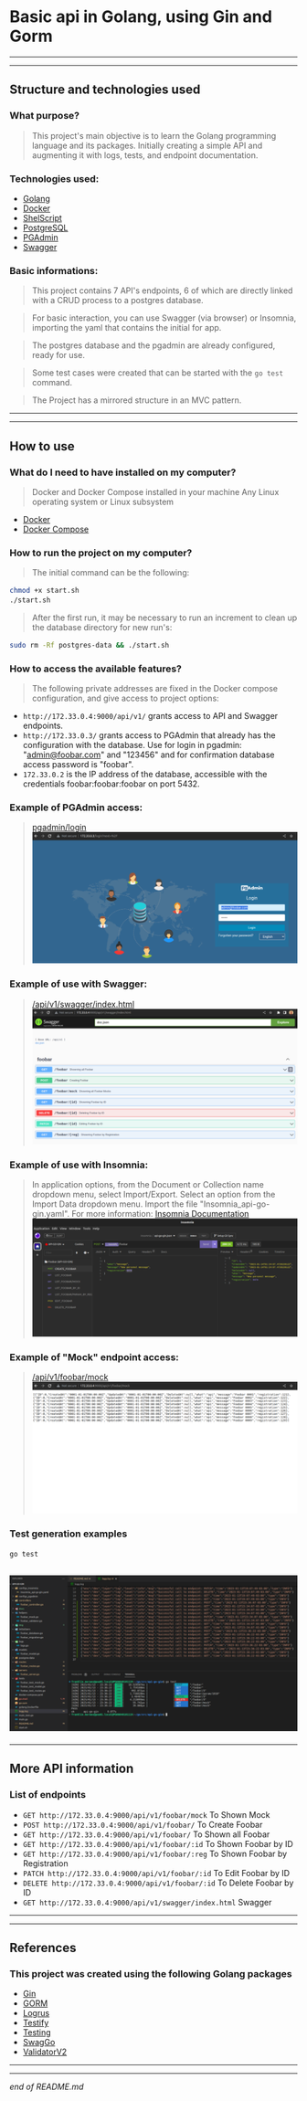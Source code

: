 # Basic api in Golang, using Gin and Gorm
---
---
## Structure and technologies used
### What purpose?
> This project's main objective is to learn the Golang programming language and its packages.
> Initially creating a simple API and augmenting it with logs, tests, and endpoint documentation.
### Technologies used:
- [Golang](https://go.dev/learn/)
- [Docker](https://docs.docker.com/get-started/)
- [ShelScript](https://www.shellscript.sh/)
- [PostgreSQL](https://www.postgresql.org/about/)
- [PGAdmin](https://www.pgadmin.org/docs/)
- [Swagger](https://swagger.io/solutions/api-documentation/)

### Basic informations:
> This project contains 7 API's endpoints, 6 of which are directly linked with a CRUD process to a postgres database.

> For basic interaction, you can use Swagger (via browser) or Insomnia, importing the yaml that contains the initial for app.

> The postgres database and the pgadmin are already configured, ready for use.

> Some test cases were created that can be started with the ```go test``` command.

> The Project has a mirrored structure in an MVC pattern.
---
---
## How to use
### What do I need to have installed on my computer?
> Docker and Docker Compose installed in your machine
> Any Linux operating system or Linux subsystem
- [Docker](https://docs.docker.com/get-started/)
- [Docker Compose](https://docs.docker.com/compose/install/)

### How to run the project on my computer?
> The initial command can be the following:
```sh
chmod +x start.sh
./start.sh
```
> After the first run, it may be necessary to run an increment to clean up the database directory for new run's:
```sh
sudo rm -Rf postgres-data && ./start.sh
```
### How to access the available features?
>The following private addresses are fixed in the Docker compose configuration, and give access to project options:

- ``` http://172.33.0.4:9000/api/v1/ ``` grants access to API and Swagger endpoints.
- ``` http://172.33.0.3/ ``` grants access to PGAdmin that already has the configuration with the database. Use for login in pgadmin: "admin@foobar.com" and "123456" and for confirmation database access password is "foobar".
- ``` 172.33.0.2 ``` is the IP address of the database, accessible with the credentials foobar:foobar:foobar on port 5432.
### Example of PGAdmin access:
> [pgadmin/login](http://172.33.0.3/login)
![](/img/pgadmin.png)
### Example of use with Swagger:
> [/api/v1/swagger/index.html](http://172.33.0.4:9000/api/v1/swagger/index.html)
![](/img/swagger.png)
### Example of use with Insomnia:
> In application options, from the Document or Collection name dropdown menu, select Import/Export. Select an option from the Import Data dropdown menu. Import the file "Insomnia_api-go-gin.yaml".
> For more information: [Insomnia Documentation](https://docs.insomnia.rest/insomnia/import-export-data)
![](/img/insomnia.png)
### Example of "Mock" endpoint access:
> [/api/v1/foobar/mock](http://172.33.0.4:9000/api/v1/foobar/mock)
![](/img/mock.png)
### Test generation examples
```sh
go test
```
![](/img/test.png)
---
---
## More API information
### List of endpoints
- ```GET http://172.33.0.4:9000/api/v1/foobar/mock``` To Shown Mock
- ```POST http://172.33.0.4:9000/api/v1/foobar/``` To Create Foobar
- ```GET http://172.33.0.4:9000/api/v1/foobar/``` To Shown all Foobar
- ```GET http://172.33.0.4:9000/api/v1/foobar/:id``` To Shown Foobar by ID
- ```GET http://172.33.0.4:9000/api/v1/foobar/:reg``` To Shown Foobar by Registration
- ```PATCH http://172.33.0.4:9000/api/v1/foobar/:id``` To Edit Foobar by ID
- ```DELETE http://172.33.0.4:9000/api/v1/foobar/:id``` To Delete Foobar by ID
- ```GET http://172.33.0.4:9000/api/v1/swagger/index.html``` Swagger
---
---
## References
### This project was created using the following Golang packages
- [Gin](https://pkg.go.dev/github.com/gin-gonic/gin)
- [GORM](https://pkg.go.dev/gorm.io/gorm)
- [Logrus](https://pkg.go.dev/github.com/sirupsen/logrus)
- [Testify](https://pkg.go.dev/github.com/stretchr/testify)
- [Testing](https://pkg.go.dev/testing)
- [SwagGo](https://pkg.go.dev/github.com/swaggo/swag)
- [ValidatorV2](https://pkg.go.dev/gopkg.in/validator.v2@v2.0.1)
---
---
_end of README.md_
